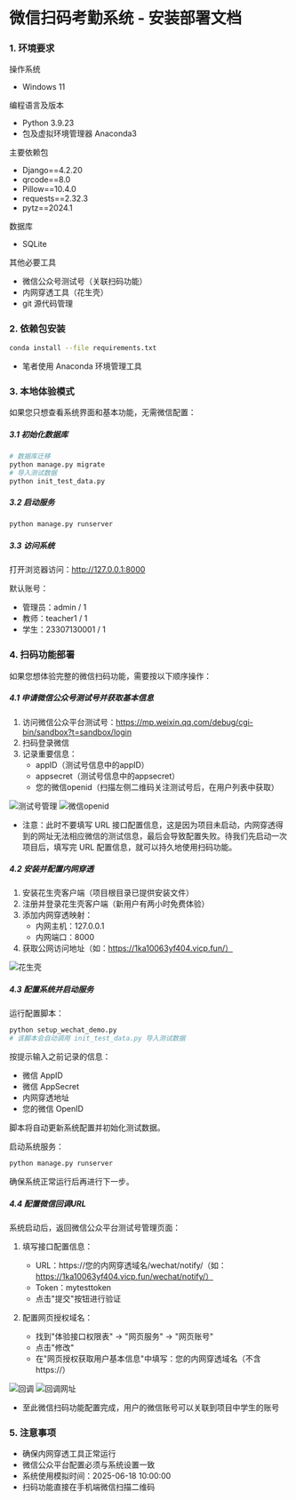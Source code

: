 # 微信扫码考勤系统 - 安装部署文档

### 1. 环境要求

操作系统
* Windows 11

编程语言及版本
* Python 3.9.23
* 包及虚拟环境管理器 Anaconda3

主要依赖包
* Django==4.2.20
* qrcode==8.0
* Pillow==10.4.0
* requests==2.32.3
* pytz==2024.1 

数据库
* SQLite

其他必要工具
* 微信公众号测试号（关联扫码功能）
* 内网穿透工具（花生壳）
* git 源代码管理


### 2. 依赖包安装

```bash
conda install --file requirements.txt
```
* 笔者使用 Anaconda 环境管理工具


### 3. 本地体验模式

如果您只想查看系统界面和基本功能，无需微信配置：

##### 3.1 初始化数据库

```bash
# 数据库迁移
python manage.py migrate
# 导入测试数据 
python init_test_data.py
```

##### 3.2 启动服务

```bash
python manage.py runserver
```

##### 3.3 访问系统

打开浏览器访问：http://127.0.0.1:8000

默认账号：
* 管理员：admin / 1
* 教师：teacher1 / 1
* 学生：23307130001 / 1

### 4. 扫码功能部署

如果您想体验完整的微信扫码功能，需要按以下顺序操作：

##### 4.1 申请微信公众号测试号并获取基本信息

1. 访问微信公众平台测试号：https://mp.weixin.qq.com/debug/cgi-bin/sandbox?t=sandbox/login
2. 扫码登录微信
3. 记录重要信息：
   * appID（测试号信息中的appID）
   * appsecret（测试号信息中的appsecret）
   * 您的微信openid（扫描左侧二维码关注测试号后，在用户列表中获取）

![测试号管理](测试号管理.png) 
![微信openid](微信openid.png)

* 注意：此时不要填写 URL 接口配置信息，这是因为项目未启动，内网穿透得到的网址无法相应微信的测试信息，最后会导致配置失败。待我们先启动一次项目后，填写完 URL 配置信息，就可以持久地使用扫码功能。

##### 4.2 安装并配置内网穿透

1. 安装花生壳客户端（项目根目录已提供安装文件）
2. 注册并登录花生壳客户端（新用户有两小时免费体验）
3. 添加内网穿透映射：
   * 内网主机：127.0.0.1
   * 内网端口：8000
4. 获取公网访问地址（如：https://1ka10063yf404.vicp.fun/）

![花生壳](花生壳.png)

##### 4.3 配置系统并启动服务

运行配置脚本：

```bash
python setup_wechat_demo.py
# 该脚本会自动调用 init_test_data.py 导入测试数据
```

按提示输入之前记录的信息：
* 微信 AppID
* 微信 AppSecret  
* 内网穿透地址
* 您的微信 OpenID

脚本将自动更新系统配置并初始化测试数据。

启动系统服务：

```bash
python manage.py runserver
```

确保系统正常运行后再进行下一步。

##### 4.4 配置微信回调URL

系统启动后，返回微信公众平台测试号管理页面：

1. 填写接口配置信息：
   * URL：https://您的内网穿透域名/wechat/notify/（如：https://1ka10063yf404.vicp.fun/wechat/notify/）
   * Token：mytesttoken
   * 点击"提交"按钮进行验证

2. 配置网页授权域名：
   * 找到"体验接口权限表" -> "网页服务" -> "网页账号"
   * 点击"修改"
   * 在"网页授权获取用户基本信息"中填写：您的内网穿透域名（不含https://）

![回调](回调.png)
![回调网址](回调网址.png)

* 至此微信扫码功能配置完成，用户的微信账号可以关联到项目中学生的账号

### 5. 注意事项

* 确保内网穿透工具正常运行
* 微信公众平台配置必须与系统设置一致
* 系统使用模拟时间：2025-06-18 10:00:00
* 扫码功能直接在手机端微信扫描二维码

